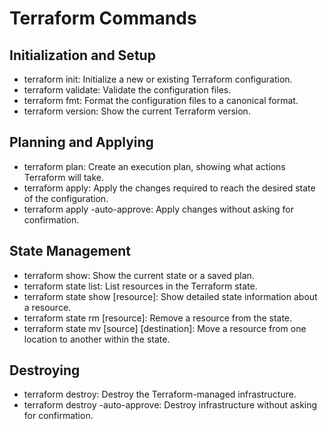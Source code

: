 # Terraform Commands

## Initialization and Setup

- terraform init: Initialize a new or existing Terraform configuration.
- terraform validate: Validate the configuration files.
- terraform fmt: Format the configuration files to a canonical format.
- terraform version: Show the current Terraform version.

## Planning and Applying

- terraform plan: Create an execution plan, showing what actions Terraform will take.
- terraform apply: Apply the changes required to reach the desired state of the configuration.
- terraform apply -auto-approve: Apply changes without asking for confirmation.

## State Management

- terraform show: Show the current state or a saved plan.
- terraform state list: List resources in the Terraform state.
- terraform state show [resource]: Show detailed state information about a resource.
- terraform state rm [resource]: Remove a resource from the state.
- terraform state mv [source] [destination]: Move a resource from one location to another within the state.

## Destroying

- terraform destroy: Destroy the Terraform-managed infrastructure.
- terraform destroy -auto-approve: Destroy infrastructure without asking for confirmation.
